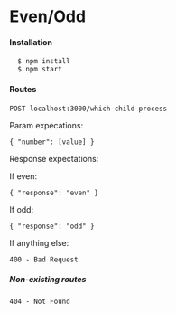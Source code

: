 # Even/Odd

#### Installation

```
  $ npm install
  $ npm start
```

#### Routes

`POST localhost:3000/which-child-process`

Param expecations:

`{ "number": [value] }`

Response expectations:

If even:

`{ "response": "even" }`

If odd:

`{ "response": "odd" }`

If anything else:

`400 - Bad Request`

##### Non-existing routes

`404 - Not Found`
